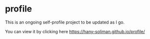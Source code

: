 # profile
This is an ongoing self-profile project to be updated as I go.

You can view it by clicking here https://hany-soliman.github.io/profile/ 
